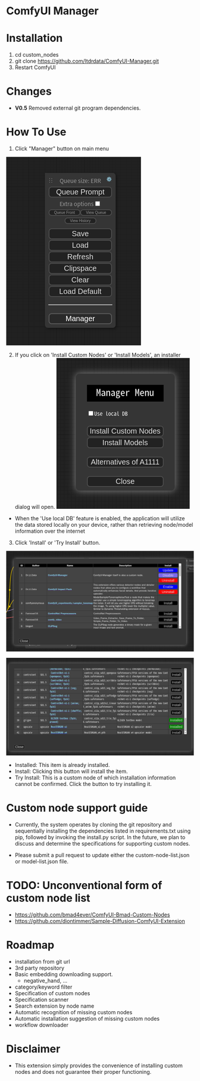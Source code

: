 # ComfyUI Manager

# Installation

1. cd custom_nodes
2. git clone https://github.com/ltdrdata/ComfyUI-Manager.git
3. Restart ComfyUI

# Changes

* **V0.5** Removed external git program dependencies.


# How To Use

1. Click "Manager" button on main menu

![mainmenu](misc/main.png)


2. If you click on 'Install Custom Nodes' or 'Install Models', an installer dialog will open.
![menu](misc/menu.png)

* When the 'Use local DB' feature is enabled, the application will utilize the data stored locally on your device, rather than retrieving node/model information over the internet

3. Click 'Install' or 'Try Install' button.

![node-install-dialog](misc/custom-nodes.png)

![model-install-dialog](misc/models.png)

* Installed: This item is already installed.
* Install: Clicking this button will install the item.
* Try Install: This is a custom node of which installation information cannot be confirmed. Click the button to try installing it.


# Custom node support guide

* Currently, the system operates by cloning the git repository and sequentially installing the dependencies listed in requirements.txt using pip, followed by invoking the install.py script. In the future, we plan to discuss and determine the specifications for supporting custom nodes.

* Please submit a pull request to update either the custom-node-list.json or model-list.json file.


# TODO: Unconventional form of custom node list

* https://github.com/bmad4ever/ComfyUI-Bmad-Custom-Nodes
* https://github.com/diontimmer/Sample-Diffusion-ComfyUI-Extension


# Roadmap

* installation from git url
* 3rd party repository
* Basic embedding downloading support. 
  * negative_hand, ...
* category/keyword filter
* Specification of custom nodes
* Specification scanner
* Search extension by node name
* Automatic recognition of missing custom nodes
* Automatic installation suggestion of missing custom nodes
* workflow downloader

# Disclaimer

* This extension simply provides the convenience of installing custom nodes and does not guarantee their proper functioning.
